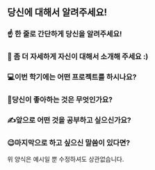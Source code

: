 ## 당신에 대해서 알려주세요!

### ☝️ 한 줄로 간단하게 당신을 알려주세요!



### 🙌 좀 더 자세하게 자신이 대해서 소개해 주세요 :)



### 💻이번 학기에는 어떤 프로젝트를 하시나요?



### 💓당신이 좋아하는 것은 무엇인가요?



### ✍앞으로 어떤 것을 공부하고 싶으신가요?



### 😉마지막으로 하고 싶으신 말씀이 있다면?



위 양식은 예시일 뿐 수정하셔도 상관없습니다.

